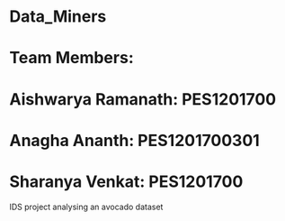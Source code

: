 # Data_Miners
# Team Members:
# Aishwarya Ramanath: PES1201700
# Anagha Ananth: PES1201700301
# Sharanya Venkat: PES1201700
IDS project analysing an avocado dataset

